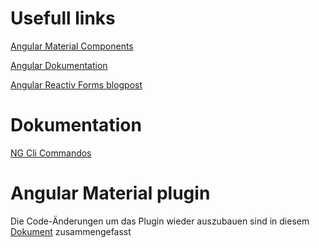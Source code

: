 # Usefull links

[Angular Material Components](https://material.angular.io/components/categories)

[Angular Dokumentation](https://angular.io/docs)

[Angular Reactiv Forms blogpost](https://malcoded.com/posts/angular-fundamentals-reactive-forms)


# Dokumentation
[NG Cli Commandos](NG-CLI-shortcuts.md)

# Angular Material plugin

Die Code-Änderungen um das Plugin wieder auszubauen sind in diesem [Dokument](remove-material.md) zusammengefasst
